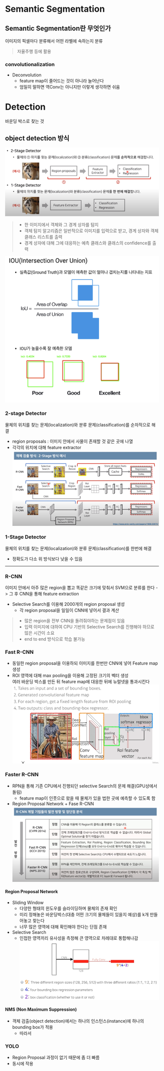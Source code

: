 # Semantic Segmentation
## Semantic Segmentation란 무엇인가
이미지의 픽셀마다 분류해서 어떤 라벨에 속하는지 분류
> 자율주행 등에 활용

### convolutionalization
- Deconvolution
  - feature map이 줄어드는 것이 아니라 늘어난다
  - 엄밀히 말하면 역Conv는 아니지만 이렇게 생각하면 쉬움


# Detection 
바운딩 박스로 찾는 것
## object detection 방식
![detection](../../img/detection_1.png)
> - 한 이미지에서 객체와 그 경계 상자를 탐지
> - 객체 탐지 알고리즘은 일반적으로 이미지를 입력으로 받고, 경계 상자와 객체 클래스 리스트를 출력
> - 경계 상자에 대해 그에 대응하는 예측 클래스와 클래스의 confidence를 출력

![iou](../../img/iou.png)
### 2-stage Detector
물체의 위치를 찾는 문제(localization)와 분류 문제(classification)를 순차적으로 해결
- region proposals : 이미지 안에서 사물이 존재할 것 같은 곳에 나열
- 각각의 위치에 대해 feature extractor
![2-stage](../../img/2_stage.png)
### 1-Stage Detector
물체의 위치를 찾는 문제(localization)와 분류 문제(classification)를 한번에 해결
- 정확도가 다소 위 방식보다 낮을 수 있음
---
### R-CNN
이미지 안에서 아주 많은 region을 뽑고 똑같은 크기에 맞춰서 SVM으로 분류를 한다 -> 그 후 CNN을 통해 feature extraction
- Selective Search를 이용해 2000개의 region proposal 생성
  - 각 region proposal을 일일이 CNN에 넣어서 결과 계산
> - 많은 region을 전부 CNN을 돌려줘야하는 문제점이 있음  
> - 입력 이미지에 대하여 CPU 기반의 Selective Search를 진행해야 하므로 많은 시간이 소요
> - end to end 방식으로 학습 불가능

### Fast R-CNN
- 동일한 region proposal을 이용하되 이미지를 한번만 CNN에 넣어 Feature map 생성
- ROI 영역에 대해 max pooling을 이용해 고정된 크기의 벡터 생성  
여러 바운딩 박스를 만든 뒤 feature map에 대응한 뒤에 뉴럴넷을 통과시킨다
![R-CNN](../../img/fast_r_cnn.png)

### Faster R-CNN
- RPN을 통해 기존 CPU에서 진행되던 selective Search의 문제 해결(GPU상에서 돌림)
  - feature map이 인풋으로 왔을 때 물체가 있을 법한 곳에 예측할 수 있도록 함
- Region Proposal Network + Fase R-CNN
![based r_cnn](../../img/r_cnn.png)

#### Region Proposal Network
- Sliding Window
  - 다양한 형태의 윈도우를 슬라이딩하며 물체의 존재 확인
  - 미리 정해놓은 바운딩박스(대충 어떤 크기의 물체들이 있을지 예상)를 k개 만들어놓고 찾는다
  - 너무 많은 영역에 대해 확인해야 한다는 단점 존재
- Selective Search
  - 인접한 영역끼리 유사성을 측정해 큰 영역으로 차례대로 통합해나감
![RPN](../../img/rpn.png)

#### NMS (Non Maximum Suppression)
- 객체 검출(object detection)에서는 하나의 인스턴스(instance)에 하나의 bounding box가 적용
  - 따라서 
### YOLO
- Region Proposal 과정이 없기 때문에 좀 더 빠름
- 동시에 작용
